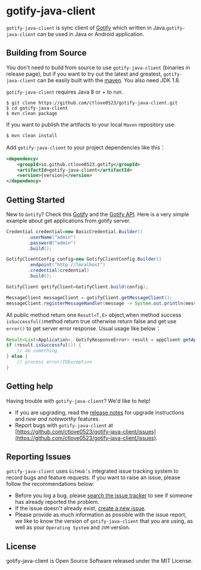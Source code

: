 # gotify-java-client

`gotify-java-client` is sync client of [Gotify](https://gotify.net/) which written in Java.`gotify-java-client` can be
used in Java or Android application.

## Building from Source

You don't need to build from source to use `gotify-java-client` (binaries in release page), but if you want to try out
the latest and greatest, `gotify-java-client` can be easily built with the [maven](https://maven.apache.org/). You also
need JDK 1.8.

`gotify-java-client` requires Java 8 or + to run.

~~~shell
$ git clone https://github.com/ctlove0523/gotify-java-client.git
$ cd gotify-java-client
$ mvn clean package
~~~

If you want to publish the artifacts to your local `Maven` repository use:

~~~shell
$ mvn clean install
~~~

Add `gotify-java-client` to your project dependencies like this：

~~~xml
<dependency>
	<groupId>io.github.ctlove0523.gotify</groupId>
	<artifactId>gotify-java-client</artifactId>
	<version>{version}</version>
</dependency>
~~~

## Getting Started

New to `Gotify`? Check this [Gotify](https://gotify.net/) and the [Gotify API](https://gotify.net/api-docs). Here is a
very simple example about get applications from gotify server.

```java
Credential credential=new BasicCredential.Builder()
		.userName("admin")
		.password("admin")
		.build();

GotifyClientConfig config=new GotifyClientConfig.Builder()
		.endpoint("http://localhost")
		.credential(credential)
		.build();

GotifyClient gotifyClient=GotifyClient.build(config);

MessageClient messageClient = gotifyClient.getMessageClient();
messageClient.registerMessageHandler(message -> System.out.println(message.getMessage()));
```

All public method return one `Resutl<T,E>` object,when method success `isSuccessful()`method return true otherwise
return false and get use `error()` to get server error response. Usual usage like below：

~~~java
Result<List<Application>, GotifyResponseError> result = appClient.getApplications();
if (result.isSuccessful()) {
	// do something
} else {
	// process error/IOException
}
~~~

## Getting help

Having trouble with `gotify-java-client`? We'd like to help!

* If you are upgrading, read the [release notes](https://github.com/ctlove0523/gotify-java-client/releases) for upgrade
  instructions and *new and noteworthy* features.
* Report bugs with `gotify-java-client`
  at [https://github.com/ctlove0523/gotify-java-client/issues](https://github.com/ctlove0523/gotify-java-client/issues).

## Reporting Issues

`gotify-java-client` uses `GitHub’s` integrated issue tracking system to record bugs and feature requests. If you want
to raise an issue, please follow the recommendations below:

* Before you log a bug,
  please [search the issue tracker](https://github.com/ctlove0523/gotify-java-client/search?type=Issues) to see if
  someone has already reported the problem.
* If the issue doesn't already
  exist, [create a new issue](https://github.com/ctlove0523/gotify-java-client/issues/new/choose).
* Please provide as much information as possible with the issue report, we like to know the version
  of `gotify-java-client` that you are using, as well as your `Operating System` and
  `JVM` version.

## License

gotify-java-client is Open Source Software released under the MIT License.
